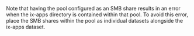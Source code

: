 &NewLine;

Note that having the pool configured as an SMB share results in an error when the ix-apps directory is contained within that pool.
To avoid this error, place the SMB shares within the pool as individual datasets alongside the ix-apps dataset.
